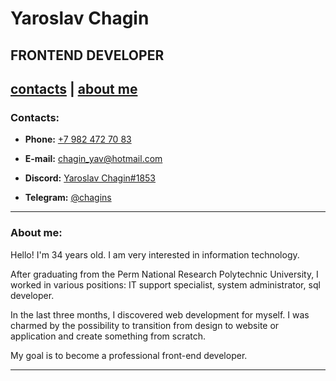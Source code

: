 # Yaroslav Chagin
## FRONTEND DEVELOPER
[contacts](#Contacts) | [about me](#about-me)
---
### Contacts:

- **Phone:** [+7 982 472 70 83](tel:+79824727083)

- **E-mail:** [chagin_yav@hotmail.com](mailto:chagin_yav@hotmail.com)

- **Discord:** [Yaroslav Chagin#1853](https://discordapp.com/users/878959404060405801)

- **Telegram:** [@chagins](https://t.me/chagins)

---
### About me:

Hello! I'm 34 years old. I am very interested in information technology.

After graduating from the Perm National Research Polytechnic University, I worked in various positions: IT support specialist, system administrator, sql developer. 

In the last three months, I discovered web development for myself. I was charmed by the possibility to transition from design to website or application and create something from scratch.

My goal is to become a professional front-end developer.

---